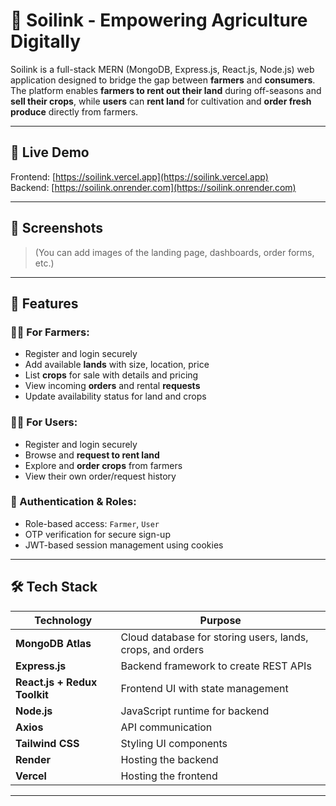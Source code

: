 # 🌾 Soilink - Empowering Agriculture Digitally

Soilink is a full-stack MERN (MongoDB, Express.js, React.js, Node.js) web application designed to bridge the gap between **farmers** and **consumers**. The platform enables **farmers to rent out their land** during off-seasons and **sell their crops**, while **users** can **rent land** for cultivation and **order fresh produce** directly from farmers.

---

## 🔗 Live Demo

Frontend: [https://soilink.vercel.app](https://soilink.vercel.app)  
Backend: [https://soilink.onrender.com](https://soilink.onrender.com)

---

## 📸 Screenshots

> (You can add images of the landing page, dashboards, order forms, etc.)

---

## 🚀 Features

### 👨‍🌾 For Farmers:
- Register and login securely
- Add available **lands** with size, location, price
- List **crops** for sale with details and pricing
- View incoming **orders** and rental **requests**
- Update availability status for land and crops

### 👨‍💻 For Users:
- Register and login securely
- Browse and **request to rent land**
- Explore and **order crops** from farmers
- View their own order/request history

### 🔐 Authentication & Roles:
- Role-based access: `Farmer`, `User`
- OTP verification for secure sign-up
- JWT-based session management using cookies

---

## 🛠️ Tech Stack

| Technology | Purpose |
|------------|---------|
| **MongoDB Atlas** | Cloud database for storing users, lands, crops, and orders |
| **Express.js** | Backend framework to create REST APIs |
| **React.js + Redux Toolkit** | Frontend UI with state management |
| **Node.js** | JavaScript runtime for backend |
| **Axios** | API communication |
| **Tailwind CSS** | Styling UI components |
| **Render** | Hosting the backend |
| **Vercel** | Hosting the frontend |

---


